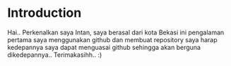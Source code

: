 # Introduction

Hai..
Perkenalkan saya Intan, saya berasal dari kota Bekasi
ini pengalaman pertama saya menggunakan github dan membuat repository
saya harap kedepannya saya dapat menguasai github sehingga akan berguna dikedepannya..
Terimakasihh.. :)
